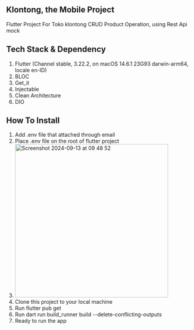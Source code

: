 ## Klontong, the Mobile Project

Flutter Project For Toko klontong CRUD Product Operation, using Rest Api mock

## Tech Stack & Dependency
1. Flutter (Channel stable, 3.22.2, on macOS 14.6.1 23G93 darwin-arm64, locale en-ID)
2. BLOC
3. Get_it
4. Injectable
5. Clean Architecture
6. DIO


## How To Install
1. Add .env file that attached through email
2. Place .env file on the root of flutter project
3. <img width="411" alt="Screenshot 2024-09-13 at 09 48 52" src="https://github.com/user-attachments/assets/36d39092-aa6c-4f18-88dc-27ab4f3d3118">
4. Clone this project to your local machine
5. Run flutter pub get
6. Run dart run build_runner build --delete-conflicting-outputs
7. Ready to run the app
